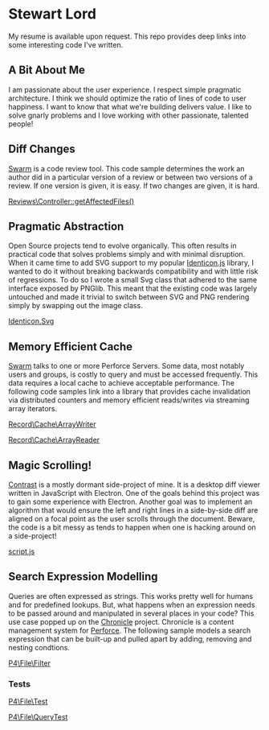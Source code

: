 # Stewart Lord

My resume is available upon request. This repo provides deep links into some interesting code I've written.

## A Bit About Me

I am passionate about the user experience. I respect simple pragmatic architecture. I think we should optimize the ratio of lines of code to user happiness. I want to know that what we're building delivers value. I like to solve gnarly problems and I love working with other passionate, talented people!

## Diff Changes

[Swarm](https://github.com/stewartlord/swarm) is a code review tool. This code sample determines the work an author did in a particular version of a review or between two versions of a review. If one version is given, it is easy. If two changes are given, it is hard.

[Reviews\Controller::getAffectedFiles()](https://github.com/stewartlord/swarm/blob/master/module/Reviews/src/Reviews/Controller/IndexController.php#L2015,L2149)

## Pragmatic Abstraction

Open Source projects tend to evolve organically. This often results in practical code that solves problems simply and with minimal disruption. When it came time to add SVG support to my popular [Identicon.js](https://github.com/stewartlord/identicon.js) library, I wanted to do it without breaking backwards compatibility and with little risk of regressions. To do so I wrote a small Svg class that adhered to the same interface exposed by PNGlib. This meant that the existing code was largely untouched and made it trivial to switch between SVG and PNG rendering simply by swapping out the image class.

[Identicon.Svg](https://github.com/stewartlord/identicon.js/blob/master/identicon.js#L138,L188)

## Memory Efficient Cache

[Swarm](https://github.com/stewartlord/swarm) talks to one or more Perforce Servers. Some data, most notably users and groups, is costly to query and must be accessed frequently. This data requires a local cache to achieve acceptable performance. The following code samples link into a library that provides cache invalidation via distributed counters and memory efficient reads/writes via streaming array iterators.

[Record\Cache\ArrayWriter](https://github.com/stewartlord/swarm/blob/master/library/Record/Cache/ArrayWriter.php)

[Record\Cache\ArrayReader](https://github.com/stewartlord/swarm/blob/master/library/Record/Cache/ArrayWriter.php)

## Magic Scrolling!

[Contrast](https://github.com/stewartlord/contrast) is a mostly dormant side-project of mine. It is a desktop diff viewer written in JavaScript with Electron. One of the goals behind this project was to gain some experience with Electron. Another goal was to implement an algorithm that would ensure the left and right lines in a side-by-side diff are aligned on a focal point as the user scrolls through the document. Beware, the code is a bit messy as tends to happen when one is hacking around on a side-project!

[script.js](https://github.com/stewartlord/contrast/blob/master/renderer.js#L382,L407)

## Search Expression Modelling 

Queries are often expressed as strings. This works pretty well for humans and for predefined lookups. But, what happens when an expression needs to be passed around and manipulated in several places in your code? This use case popped up on the [Chronicle](https://github.com/stewartlord/chronicle) project. Chronicle is a content management system for [Perforce](https://perforce.com). The following sample models a search expression that can be built-up and pulled apart by adding, removing and nesting condtions.

[P4\File\Filter](https://github.com/stewartlord/chronicle/blob/master/library/P4/File/Filter.php)

### Tests
[P4\File\Test](https://github.com/stewartlord/chronicle/blob/master/tests/phpunit/P4/File/Test.php)

[P4\File\QueryTest](https://github.com/stewartlord/chronicle/blob/master/tests/phpunit/P4/File/QueryTest.php)


